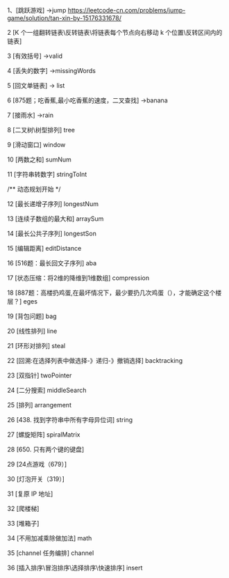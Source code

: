 1、[跳跃游戏] ->jump https://leetcode-cn.com/problems/jump-game/solution/tan-xin-by-15176331678/

2 [K 个一组翻转链表\反转链表\将链表每个节点向右移动 k 个位置\反转区间内的链表] 

3 [有效括号] ->valid 

4 [丢失的数字] ->missingWords 

5 [回文单链表] -> list

6 [875题；吃香蕉,最小吃香蕉的速度，二叉查找] ->banana 

7 [接雨水] ->rain

8 [二叉树\树型排列] tree
 
9 [滑动窗口] window

10 [两数之和] sumNum

11 [字符串转数字] stringToInt


/**
动态规划开始
*/

12 [最长递增子序列] longestNum

13 [连续子数组的最大和] arraySum

14 [最长公共子序列] longestSon

15 [编辑距离] editDistance

16 [516题：最长回文子序列] aba

17 [状态压缩：将2维的降维到1维数组]  compression

18 [887题：高楼扔鸡蛋,在最坏情况下，最少要扔几次鸡蛋（），才能确定这个楼层？] eges


19 [背包问题] bag


20 [线性排列] line

21 [环形对排列] steal

22 [回溯:在选择列表中做选择-》递归-》撤销选择]  backtracking

23 [双指针] twoPointer

24 [二分搜索] middleSearch

25 [排列]  arrangement

26 [438. 找到字符串中所有字母异位词] string

27 [螺旋矩阵] spiralMatrix

28 [650. 只有两个键的键盘]

29 [24点游戏（679）]

30 [灯泡开关（319）]

31 [复原 IP 地址]

32 [爬楼梯]

33 [堆箱子]

34 [不用加减乘除做加法] math

35 [channel 任务编排] channel

36 [插入排序\冒泡排序\选择排序\快速排序] insert
